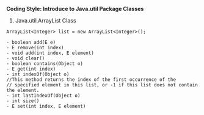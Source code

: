 **Coding Style: Introduce to Java.util Package Classes**

1. Java.util.ArrayList Class
```
ArrayList<Integer> list = new ArrayList<Integer>();
```
```
- boolean add(E e)
- E remove(int index)
- void add(int index, E element)
- void clear()
- boolean contains(Object o)
- E get(int index)
- int indexOf(Object o) 
//This method returns the index of the first occurrence of the
// specified element in this list, or -1 if this list does not contain the element.
- int lastIndexOf(Object o)
- int size()
- E set(int index, E element)
```

